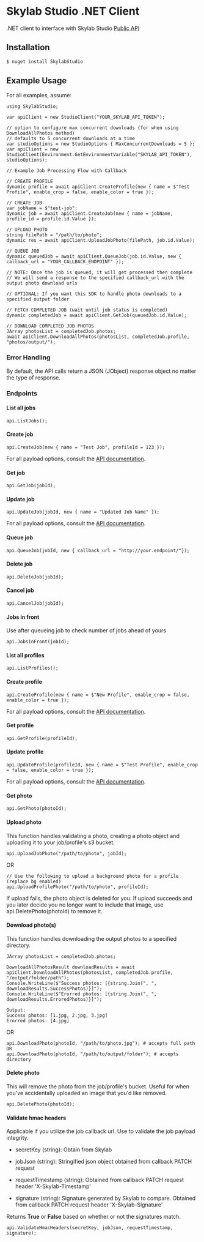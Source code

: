 # Skylab Studio .NET Client

.NET client to interface with Skylab Studio [Public API](https://studio-docs.skylabtech.ai)

## Installation

```bash
$ nuget install SkylabStudio
```

## Example Usage

For all examples, assume:

```dotnet
using SkylabStudio;

var apiClient = new StudioClient("YOUR_SKYLAB_API_TOKEN");

// option to configure max concurrent downloads (for when using DownloadAllPhotos method)
// defaults to 5 concurrent downloads at a time
var studioOptions = new StudioOptions { MaxConcurrentDownloads = 5 };
var apiClient = new StudioClient(Environment.GetEnvironmentVariable("SKYLAB_API_TOKEN"), studioOptions);
```

```dotnet
// Example Job Processing Flow with Callback

// CREATE PROFILE
dynamic profile = await apiClient.CreateProfile(new { name = $"Test Profile", enable_crop = false, enable_color = true });

// CREATE JOB
var jobName = $"test-job";
dynamic job = await apiClient.CreateJob(new { name = jobName, profile_id = profile.id.Value });

// UPLOAD PHOTO
string filePath = "/path/to/photo";
dynamic res = await apiClient.UploadJobPhoto(filePath, job.id.Value);

// QUEUE JOB
dynamic queuedJob = await apiClient.QueueJob(job.id.Value, new { callback_url = "YOUR_CALLBACK_ENDPOINT" });

// NOTE: Once the job is queued, it will get processed then complete
// We will send a response to the specified callback_url with the output photo download urls
```

```dotnet
// OPTIONAL: If you want this SDK to handle photo downloads to a specified output folder

// FETCH COMPLETED JOB (wait until job status is completed)
dynamic completedJob = await apiClient.GetJob(queuedJob.id.Value);

// DOWNLOAD COMPLETED JOB PHOTOS
JArray photosList = completedJob.photos;
await apiClient.DownloadAllPhotos(photosList, completedJob.profile, "photos/output/");
```

### Error Handling

By default, the API calls return a JSON (JObject) response object no matter the type of response.

### Endpoints

#### List all jobs

```dotnet
api.ListJobs();
```

#### Create job

```dotnet
api.CreateJob(new { name = "Test Job", profileId = 123 });
```

For all payload options, consult the [API documentation](https://studio-docs.skylabtech.ai/#tag/job/operation/createJob).

#### Get job

```dotnet
api.GetJob(jobId);
```

#### Update job

```dotnet
api.UpdateJob(jobId, new { name = "Updated Job Name" });
```

For all payload options, consult the [API documentation](https://studio-docs.skylabtech.ai/#tag/job/operation/updateJobById).

#### Queue job

```dotnet
api.QueueJob(jobId, new { callback_url = "http://your.endpoint/"});
```

#### Delete job

```dotnet
api.DeleteJob(jobId);
```

#### Cancel job

```dotnet
api.CancelJob(jobId);
```

#### Jobs in front

Use after queueing job to check number of jobs ahead of yours

```dotnet
api.JobsInFront(jobId);
```

#### List all profiles

```dotnet
api.ListProfiles();
```

#### Create profile

```dotnet
api.CreateProfile(new { name = $"New Profile", enable_crop = false, enable_color = true });
```

For all payload options, consult the [API documentation](https://studio-docs.skylabtech.ai/#tag/profile/operation/createProfile).

#### Get profile

```dotnet
api.GetProfile(profileId);
```

#### Update profile

```dotnet
api.UpdateProfile(profileId, new { name = $"Test Profile", enable_crop = false, enable_color = true });
```

For all payload options, consult the [API documentation](https://studio-docs.skylabtech.ai/#tag/profile/operation/updateProfileById).

#### Get photo

```dotnet
api.GetPhoto(photoId);
```

#### Upload photo

This function handles validating a photo, creating a photo object and uploading it to your job/profile's s3 bucket.

```dotnet
api.UploadJobPhoto("/path/to/photo", jobId);
```

OR

```dotnet
// Use the following to upload a background photo for a profile (replace bg enabled)
api.UploadProfilePhoto("/path/to/photo", profileId);
```

If upload fails, the photo object is deleted for you. If upload succeeds and you later decide you no longer want to include that image, use api.DeletePhoto(photoId) to remove it.

#### Download photo(s)

This function handles downloading the output photos to a specified directory.

```dotnet
JArray photosList = completedJob.photos;

DownloadAllPhotosResult downloadResults = await apiClient.DownloadAllPhotos(photosList, completedJob.profile, "/output/folder/path");
Console.WriteLine($"Success photos: [{string.Join(", ", downloadResults.SuccessPhotos)}]");
Console.WriteLine($"Erorred photos: [{string.Join(", ", downloadResults.ErroredPhotos)}]");

Output:
Success photos: [1.jpg, 2.jpg, 3.jpg]
Erorred photos: [4.jpg]
```

OR

```dotnet
api.DownloadPhoto(photoId, "/path/to/photo.jpg"); # accepts full path OR
api.DownloadPhoto(photoId, "/path/to/output/folder"); # accepts directory
```

#### Delete photo

This will remove the photo from the job/profile's bucket. Useful for when you've accidentally uploaded an image that you'd like removed.

```dotnet
api.DeletePhoto(photoId);
```

#### Validate hmac headers

Applicable if you utilize the job callback url. Use to validate the job payload integrity.

- secretKey (string): Obtain from Skylab

- jobJson (string): Stringified json object obtained from callback PATCH request

- requestTimestamp (string): Obtained from callback PATCH request header 'X-Skylab-Timestamp'

- signature (string): Signature generated by Skylab to compare. Obtained from callback PATCH request header 'X-Skylab-Signature'

Returns **True** or **False** based on whether or not the signatures match.

```dotnet
api.ValidateHmacHeaders(secretKey, jobJson, requestTimestamp, signature);
```
